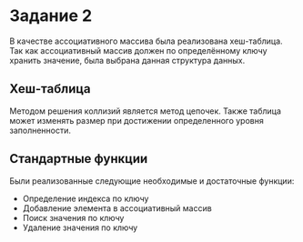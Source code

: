 # Задание 2
В качестве ассоциативного массива была реализована хеш-таблица. Так как ассоциативный массив должен по определённому ключу хранить значение, была выбрана данная структура данных.

## Хеш-таблица
Методом решения коллизий является метод цепочек. Также таблица может изменять размер при достижении определенного уровня заполненности.

## Стандартные функции
Были реализованные следующие необходимые и достаточные функции:
+ Определение индекса по ключу
+ Добавление элемента в ассоциативный массив
+ Поиск значения по ключу
+ Удаление значения по ключу